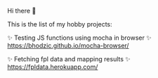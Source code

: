 Hi there 👋

This is the list of my hobby projects:

✨ Testing JS functions using mocha in browser ✨  
https://bhodzic.github.io/mocha-browser/

✨ Fetching fpl data and mapping results ✨  
https://fpldata.herokuapp.com/

